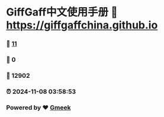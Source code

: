 # GiffGaff中文使用手册 :link: https://giffgaffchina.github.io 
### :page_facing_up: [11](https://giffgaffchina.github.io/tag.html) 
### :speech_balloon: 0 
### :hibiscus: 12902 
### :alarm_clock: 2024-11-08 03:58:53 
### Powered by :heart: [Gmeek](https://github.com/Meekdai/Gmeek)
